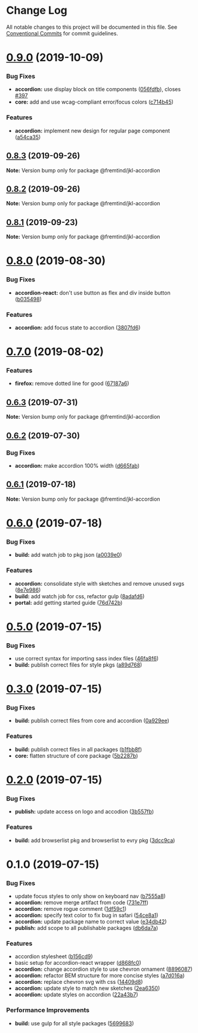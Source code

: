 # Change Log

All notable changes to this project will be documented in this file.
See [Conventional Commits](https://conventionalcommits.org) for commit guidelines.

# [0.9.0](https://github.com/fremtind/jokul/compare/@fremtind/jkl-accordion@0.8.3...@fremtind/jkl-accordion@0.9.0) (2019-10-09)


### Bug Fixes

* **accordion:** use display block on title components ([056fdfb](https://github.com/fremtind/jokul/commit/056fdfb)), closes [#397](https://github.com/fremtind/jokul/issues/397)
* **core:** add and use wcag-compliant error/focus colors ([c714b45](https://github.com/fremtind/jokul/commit/c714b45))


### Features

* **accordion:** implement new design for regular page component ([a54ca35](https://github.com/fremtind/jokul/commit/a54ca35))





## [0.8.3](https://github.com/fremtind/jokul/compare/@fremtind/jkl-accordion@0.8.2...@fremtind/jkl-accordion@0.8.3) (2019-09-26)

**Note:** Version bump only for package @fremtind/jkl-accordion





## [0.8.2](https://github.com/fremtind/jokul/compare/@fremtind/jkl-accordion@0.8.1...@fremtind/jkl-accordion@0.8.2) (2019-09-26)

**Note:** Version bump only for package @fremtind/jkl-accordion





## [0.8.1](https://github.com/fremtind/jokul/compare/@fremtind/jkl-accordion@0.8.0...@fremtind/jkl-accordion@0.8.1) (2019-09-23)

**Note:** Version bump only for package @fremtind/jkl-accordion





# [0.8.0](https://github.com/fremtind/jokul/compare/@fremtind/jkl-accordion@0.7.0...@fremtind/jkl-accordion@0.8.0) (2019-08-30)


### Bug Fixes

* **accordion-react:** don't use button as flex and div inside button ([b035498](https://github.com/fremtind/jokul/commit/b035498))


### Features

* **accordion:** add focus state to accordion ([3807fd6](https://github.com/fremtind/jokul/commit/3807fd6))





# [0.7.0](https://github.com/fremtind/jokul/compare/@fremtind/jkl-accordion@0.6.3...@fremtind/jkl-accordion@0.7.0) (2019-08-02)


### Features

* **firefox:** remove dotted line for good ([67187a6](https://github.com/fremtind/jokul/commit/67187a6))





## [0.6.3](https://github.com/fremtind/jokul/compare/@fremtind/jkl-accordion@0.6.2...@fremtind/jkl-accordion@0.6.3) (2019-07-31)

**Note:** Version bump only for package @fremtind/jkl-accordion





## [0.6.2](https://github.com/fremtind/jokul/compare/@fremtind/jkl-accordion@0.6.1...@fremtind/jkl-accordion@0.6.2) (2019-07-30)


### Bug Fixes

* **accordion:** make accordion 100% width ([d665fab](https://github.com/fremtind/jokul/commit/d665fab))





## [0.6.1](https://github.com/fremtind/jokul/compare/@fremtind/jkl-accordion@0.6.0...@fremtind/jkl-accordion@0.6.1) (2019-07-18)

**Note:** Version bump only for package @fremtind/jkl-accordion





# [0.6.0](https://github.com/fremtind/jokul/compare/@fremtind/jkl-accordion@0.5.0...@fremtind/jkl-accordion@0.6.0) (2019-07-18)


### Bug Fixes

* **build:** add watch job to pkg json ([a0039e0](https://github.com/fremtind/jokul/commit/a0039e0))


### Features

* **accordion:** consolidate style with sketches and remove unused svgs ([8e7e986](https://github.com/fremtind/jokul/commit/8e7e986))
* **build:** add watch job for css, refactor gulp ([8adafd6](https://github.com/fremtind/jokul/commit/8adafd6))
* **portal:** add getting started guide ([76d742b](https://github.com/fremtind/jokul/commit/76d742b))





# [0.5.0](https://github.com/fremtind/jokul/compare/@fremtind/jkl-accordion@0.3.0...@fremtind/jkl-accordion@0.5.0) (2019-07-15)


### Bug Fixes

* use correct syntax for importing sass index files ([46fa8f6](https://github.com/fremtind/jokul/commit/46fa8f6))
* **build:** publish correct files for style pkgs ([a89d768](https://github.com/fremtind/jokul/commit/a89d768))





# [0.3.0](https://github.com/fremtind/jokul/compare/@fremtind/jkl-accordion@0.2.0...@fremtind/jkl-accordion@0.3.0) (2019-07-15)


### Bug Fixes

* **build:** publish correct files from core and accordion ([0a929ee](https://github.com/fremtind/jokul/commit/0a929ee))


### Features

* **build:** publish correct files in all packages ([b1fbb8f](https://github.com/fremtind/jokul/commit/b1fbb8f))
* **core:** flatten structure of core package ([5b2287b](https://github.com/fremtind/jokul/commit/5b2287b))





# [0.2.0](https://github.com/fremtind/jokul/compare/@fremtind/jkl-accordion@0.1.0...@fremtind/jkl-accordion@0.2.0) (2019-07-15)

### Bug Fixes

-   **publish:** update access on logo and accodion ([3b557fb](https://github.com/fremtind/jokul/commit/3b557fb))

### Features

-   **build:** add browserlist pkg and browserlist to evry pkg ([3dcc9ca](https://github.com/fremtind/jokul/commit/3dcc9ca))

# 0.1.0 (2019-07-15)

### Bug Fixes

-   update focus styles to only show on keyboard nav ([b7555a8](https://github.com/fremtind/jokul/commit/b7555a8))
-   **accordion:** remove merge artifact from code ([731e7ff](https://github.com/fremtind/jokul/commit/731e7ff))
-   **accordion:** remove rogue comment ([1df59c1](https://github.com/fremtind/jokul/commit/1df59c1))
-   **accordion:** specify text color to fix bug in safari ([54ce8a1](https://github.com/fremtind/jokul/commit/54ce8a1))
-   **accordion:** update package name to correct value ([e34db42](https://github.com/fremtind/jokul/commit/e34db42))
-   **publish:** add scope to all publishable packages ([db6da7a](https://github.com/fremtind/jokul/commit/db6da7a))

### Features

-   accordion stylesheet ([b156cd9](https://github.com/fremtind/jokul/commit/b156cd9))
-   basic setup for accordion-react wrapper ([d868fc0](https://github.com/fremtind/jokul/commit/d868fc0))
-   **accordion:** change accordion style to use chevron ornament ([8896087](https://github.com/fremtind/jokul/commit/8896087))
-   **accordion:** refactor BEM structure for more concise styles ([a7d016a](https://github.com/fremtind/jokul/commit/a7d016a))
-   **accordion:** replace chevron svg with css ([14409d8](https://github.com/fremtind/jokul/commit/14409d8))
-   **accordion:** update style to match new sketches ([2ea6350](https://github.com/fremtind/jokul/commit/2ea6350))
-   **accordion:** update styles on accordion ([22a43b7](https://github.com/fremtind/jokul/commit/22a43b7))

### Performance Improvements

-   **build:** use gulp for all style packages ([5699683](https://github.com/fremtind/jokul/commit/5699683))
